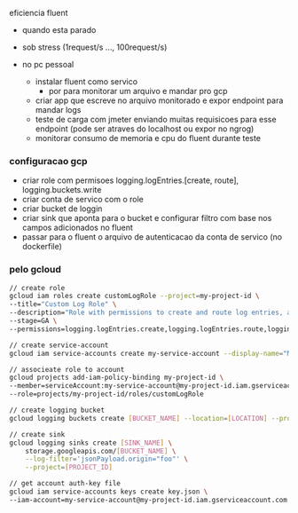 eficiencia fluent
- quando esta parado
- sob stress (1request/s ..., 100request/s)

- no pc pessoal
    - instalar fluent como servico
        - por para monitorar um arquivo e mandar pro gcp     
    - criar app que escreve no arquivo monitorado e expor endpoint para mandar logs
    - teste de carga com jmeter enviando muitas requisicoes para esse endpoint (pode ser atraves do localhost ou expor no ngrog) 
    - monitorar consumo de memoria e cpu do fluent durante teste

### configuracao gcp

- criar role com permisoes logging.logEntries.[create, route], logging.buckets.write
- criar conta de servico com o role
- criar bucket de loggin
- criar sink que aponta para o bucket e configurar filtro com base nos campos adicionados no fluent
- passar para o fluent o arquivo de autenticacao da conta de servico (no dockerfile)

### pelo gcloud
```bash
// create role
gcloud iam roles create customLogRole --project=my-project-id \
--title="Custom Log Role" \
--description="Role with permissions to create and route log entries, and write to buckets" \
--stage=GA \
--permissions=logging.logEntries.create,logging.logEntries.route,logging.buckets.write

// create service-account
gcloud iam service-accounts create my-service-account --display-name="My Service Account" --project=my-project-id

// associeate role to account
gcloud projects add-iam-policy-binding my-project-id \
--member=serviceAccount:my-service-account@my-project-id.iam.gserviceaccount.com \
--role=projects/my-project-id/roles/customLogRole

// create logging bucket
gcloud logging buckets create [BUCKET_NAME] --location=[LOCATION] --project=[PROJECT_ID]

// create sink
gcloud logging sinks create [SINK_NAME] \
    storage.googleapis.com/[BUCKET_NAME] \
    --log-filter='jsonPayload.origin="foo"' \
    --project=[PROJECT_ID]

// get account auth-key file
gcloud iam service-accounts keys create key.json \
--iam-account=my-service-account@my-project-id.iam.gserviceaccount.com --project=my-project-id
```
